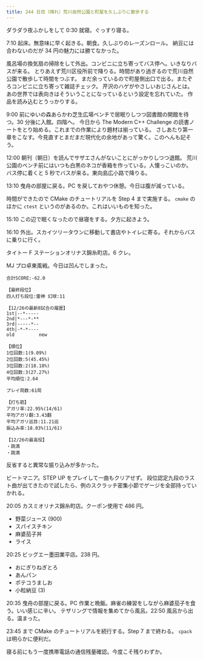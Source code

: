 ```yaml
---
title: 244 日目（晴れ）荒川自然公園と町屋を久しぶりに散歩する
---
```


ダラダラ夜ふかしをして 0:30 就寝。ぐっすり寝る。

7:10 起床。無意味に早く起きる。朝食。久しぶりのレーズンロール。
納豆には合わないのだが 34 円の魅力には勝てなかった。

風呂場の換気扇の掃除をして外出。コンビニに立ち寄ってバス停へ。いきなりバスが来る。
とりあえず荒川区役所前で降りる。時間があり過ぎるので荒川自然公園で散歩して時間をつぶす。
まだ余っているので町屋側出口で出る。またぞろコンビニに立ち寄って雑誌チェック。
芹沢のハゲがやさしいおじさんとは。あの世界では表向きはそういうことになっているという設定を忘れていた。
作品を読み込むとうっかりする。

9:00 前にゆいの森あらかわ芝生広場ベンチで居眠りしつつ図書館の開館を待つ。30 分後に入館。四階へ。
今日から The Modern C++ Challenge の読書ノートをとり始める。これまでの作業により題材は揃っている。
さしあたり第一章をこなす。今見直すとまだまだ現代化の余地があって驚く。このへんも記そう。

12:00 朝刊（朝日）を読んでサザエさんがないことにがっかりしつつ退館。
荒川公園のベンチ前にはいつも白黒のネコが香箱を作っている。人懐っこいのか。
バス停に着くと 5 秒でバスが来る。東向島広小路で降りる。

13:10 曳舟の部屋に戻る。PC を戻しておやつ休憩。今日は腹が減っている。

時間ができたので CMake のチュートリアルを Step 4 まで実施する。
`cmake` のほかに `ctest` というのがあるのか。これはいいものを知った。

15:10 この辺で眠くなったので昼寝をする。夕方に起きよう。

16:10 外出。スカイツリータウンに移動して書店やトイレに寄る。それからバスに乗りに行く。

タイトー F ステーションオリナス錦糸町店。6 クレ。

MJ プロ卓東風戦。今日は凹んでしまった。

```text
合計SCORE:-62.0

【最終段位】
四人打ち段位:雷神 幻球:11

【12/26の最新8試合の履歴】
1st|--*-----
2nd|*---*-**
3rd|-----*--
4th|-*-*----
old         new

【順位】
1位回数:1(9.09%)
2位回数:5(45.45%)
3位回数:2(18.18%)
4位回数:3(27.27%)
平均順位:2.64

プレイ局数:61局

【打ち筋】
アガリ率:22.95%(14/61)
平均アガリ翻:3.43翻
平均アガリ巡目:11.21巡
振込み率:18.03%(11/61)

【12/26の最高役】
・跳満
・跳満
```

反省すると異常な振り込みが多かった。

ビートマニア。STEP UP をプレイして一曲もクリアせず。
段位認定九段のラスト曲が出てきたので試したら、例のスクラッチ密集小節でゲージを全部持っていかれる。

20:05 カスミオリナス錦糸町店。クーポン使用で 486 円。

* 野菜ジュース (900)
* スパイスチキン
* 麻婆茄子丼
* ライス

20:25 ビッグエー墨田業平店。238 円。

* おにぎりねぎとろ
* あんパン
* ポテコうましお
* 小粒納豆 (3)

20:35 曳舟の部屋に戻る。PC 作業と晩飯。麻雀の練習をしながら麻婆茄子を食う。いい感じに辛い。
テザリングで情報を集めてから風呂。22:50 風呂から出る。温まった。

23:45 まで CMake のチュートリアルを続行する。Step 7 まで終わる。
`cpack` は明らかに便利だ。

寝る前にもう一度携帯電話の通信残量確認。今度こそ残りわずか。
